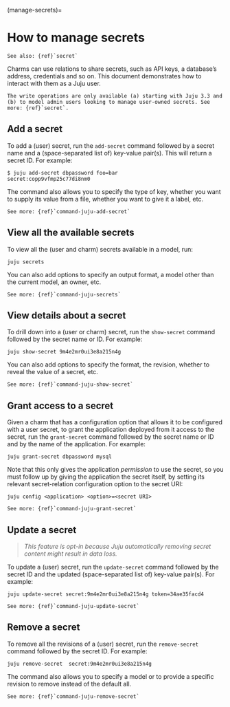 (manage-secrets)=
# How to manage secrets

```{ibnote}
See also: {ref}`secret`
```

Charms can use relations to share secrets, such as API keys, a database’s address, credentials and so on. This document demonstrates how to interact with them as a Juju user.

```{caution}
The write operations are only available (a) starting with Juju 3.3 and (b) to model admin users looking to manage user-owned secrets. See more: {ref}`secret`.
```

## Add a secret

To add a (user) secret, run the `add-secret` command followed by a secret name and a (space-separated list of) key-value pair(s). This will return a secret ID. For example:

```text
$ juju add-secret dbpassword foo=bar
secret:copp9vfmp25c77di8nm0
```

The command also allows you to specify the type of key, whether you want to supply its value from a file, whether you want to give it a label, etc.

```{ibnote}
See more: {ref}`command-juju-add-secret`
```

## View all the available secrets

To view all the (user and charm) secrets available in a model, run:

```text
juju secrets
```

You can also add options to specify an output format, a model other than the current model, an owner, etc.

```{ibnote}
See more: {ref}`command-juju-secrets`
```

## View details about a secret

To drill down into a (user or charm) secret, run the `show-secret` command followed by the secret name or ID. For example:

```text
juju show-secret 9m4e2mr0ui3e8a215n4g
```

You can also add options to specify the format, the revision, whether to reveal the value of a secret, etc.

```{ibnote}
See more: {ref}`command-juju-show-secret`
```

## Grant access to a secret

Given a charm that has a configuration option that allows it to be configured with a user secret, to grant the application deployed from it access to the secret, run the `grant-secret` command followed by the secret name or ID and by the name of the application. For example:

```text
juju grant-secret dbpassword mysql
```

Note that this only gives the application *permission* to use the secret, so you must follow up by giving the application the secret itself, by setting its relevant secret-relation configuration  option to the secret URI:

```text
juju config <application> <option>=<secret URI>
```

```{ibnote}
See more: {ref}`command-juju-grant-secret`
```

## Update a secret
> *This feature is opt-in because Juju automatically removing secret content might result in data loss.*

To update a (user) secret, run the `update-secret` command followed by the secret ID and the updated (space-separated list of) key-value pair(s). For example:

```text
juju update-secret secret:9m4e2mr0ui3e8a215n4g token=34ae35facd4
```

```{ibnote}
See more: {ref}`command-juju-update-secret`
```

## Remove a secret

To remove all the revisions of a (user) secret, run the `remove-secret` command followed by the secret ID. For example:

```text
juju remove-secret  secret:9m4e2mr0ui3e8a215n4g
```

The command also allows you to specify a model or to provide a specific revision to remove instead of the default all.

```{ibnote}
See more: {ref}`command-juju-remove-secret`
```

